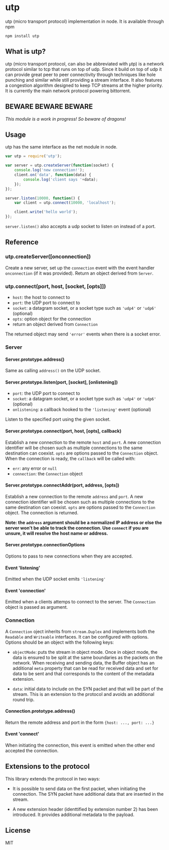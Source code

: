 # utp

utp (micro transport protocol) implementation in node.
It is available through npm

	npm install utp

## What is utp?

utp (micro transport protocol, can also be abbreviated with µtp) is a network
protocol similar to tcp that runs on top of udp. Since it build on top of udp
it can provide great peer to peer connectivity through techniques like hole
punching and similar while still providing a stream interface. It also features
a congestion algorithm designed to keep TCP streams at the higher priority.
It is currently the main network protocol powering bittorrent.

## BEWARE BEWARE BEWARE

*This module is a work in progress! So beware of dragons!*

## Usage

utp has the same interface as the net module in node.

``` js
var utp = require('utp');

var server = utp.createServer(function(socket) {
	console.log('new connection!');
	client.on('data', function(data) {
		console.log('client says '+data);
	});
});

server.listen(10000, function() {
	var client = utp.connect(10000, 'localhost');

	client.write('hello world');
});
```

`server.listen()` also accepts a udp socket to listen on instead of a port.


## Reference

### utp.createServer([onconnection])

Create a new server, set up the `connection` event with the event handler
`onconnection` (if it was provided). Return an object derived from `Server`.

### utp.connect(port, host, [socket, [opts]])

* `host`: the host to connect to
* `port`: the UDP port to connect to
* `socket`: a datagram socket, or a socket type such as `'udp4'` or `'udp6'` (optional)
* `opts`: option object for the connection
* return an object derived from `Connection`

The returned object may send `'error'` events when there is a socket error.

### Server

#### Server.prototype.address()

Same as calling `address()` on the UDP socket.

#### Server.prototype.listen(port, [socket], [onlistening])

* `port`: the UDP port to connect to
* `socket`: a datagram socket, or a socket type such as `'udp4'` or `'udp6'` (optional)
* `onlistening`: a callback hooked to the `'listening'` event (optional)

Listen to the specified port using the given socket.

#### Server.prototype.connect(port, host, [opts], callback)

Establish a new connection to the remote `host` and `port`. A new connection
identifier will be chosen such as multiple connections to the same destination
can coexist. `opts` are options passed to the `Connection` object. When the
connection is ready, the `callback` will be called with:

* `err`: any error or `null`
* `connection`: the `Connection` object

#### Server.prototype.connectAddr(port, address, [opts])

Establish a new connection to the remote `address` and `port`. A new connection
identifier will be chosen such as multiple connections to the same destination
can coexist. `opts` are options passed to the `Connection` object. The
connection is returned.

**Note: the `address` argument should be a normalized IP address or else the
server won't be able to track the connection. Use `connect` if you are unsure,
it will resolve the host name or address.**

#### Server.prototype.connectionOptions

Options to pass to new connections when they are accepted.

#### Event 'listening'

Emitted when the UDP socket emits `'listening'`

#### Event 'connection'

Emitted when a clients attemps to connect to the server. The `Connection` object
is passed as argument.

### Connection

A `Connection` oject inherits from `stream.Duplex` and implements both the
`Readable` and `Writeable` interfaces. It can be configured with options.
Options should be an object with the following keys:

* `objectMode`: puts the stream in object mode. Once in object mode, the data is
  ensured to be split at the same boundaries as the packets on the network. When
  receiving and sending data, the Buffer object has an additional `meta`
  property that can be read for received data and set for data to be sent and
  that corresponds to the content of the metadata extension.

* `data`: initial data to include on the SYN packet and that will be part of the
  stream. This is an extension to the protocol and avoids an additional round
  trip.

#### Connection.prototype.address()

Return the remote address and port in the form `{host: ..., port: ...}`

#### Event 'connect'

When initiating the connection, this event is emitted when the other end
accepted the connection.


## Extensions to the protocol

This library extends the protocol in two ways:

* It is possible to send data on the first packet, when initiating the
  connection. The SYN packet have additional data that are inserted in the
  stream.

* A new extension header (identtified by extension number 2) has been
  introduced. It provides additional metadata to the payload.


## License

MIT

